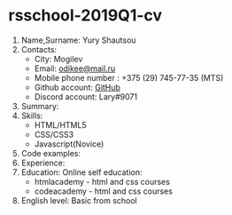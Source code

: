 # rsschool-2019Q1-cv

1. Name,Surname: Yury Shautsou
2. Contacts:
   * City: Mogilev
   * Email: odikee@mail.ru
   * Mobile phone number : +375 (29) 745-77-35 (MTS)
   * Github account: [GitHub](https://github.com/Odikee)
   * Discord account: Lary#9071
3. Summary:
4. Skills:
   * HTML/HTML5
   * CSS/CSS3
   * Javascript(Novice)
5. Code examples:
6. Experience:
7. Education: Online self education:
   * htmlacademy - html  and css courses
   * codeacademy - html  and css courses
8. English level: Basic from school